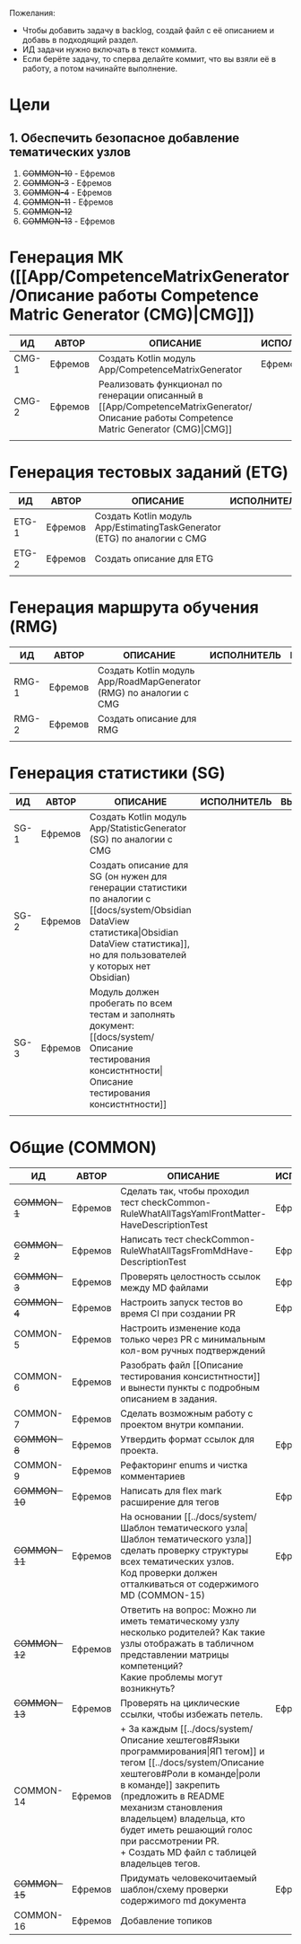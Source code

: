 Пожелания:
+ Чтобы добавить задачу в backlog, создай файл с её описанием и добавь в подходящий раздел. 
+ ИД задачи нужно включать в текст коммита.
+ Если берёте задачу, то сперва делайте коммит, что вы взяли её в работу, а потом начинайте выполнение.

# Цели
## 1. Обеспечить безопасное добавление тематических узлов
1) ~~COMMON-10~~ - Ефремов
2) ~~COMMON-3~~ - Ефремов
3) ~~COMMON-4~~ - Ефремов
4) ~~COMMON-11~~ - Ефремов
5) ~~COMMON-12~~
6) ~~COMMON-13~~ - Ефремов 


# Генерация МК ([[App/CompetenceMatrixGenerator/Описание работы Competence Matric Generator (CMG)|CMG]])

| ИД    | АВТОР   | ОПИСАНИЕ                                                                                                                                 | ИСПОЛНИТЕЛЬ | ВЫПОЛНЕНА |
| ----- | ------- | ---------------------------------------------------------------------------------------------------------------------------------------- | ----------- | --------- |
| CMG-1 | Ефремов | Создать Kotlin модуль App/CompetenceMatrixGenerator                                                                                      | Ефремов     | +         |
| CMG-2 | Ефремов | Реализовать функционал по генерации описанный в [[App/CompetenceMatrixGenerator/Описание работы Competence Matric Generator (CMG)\|CMG]] |             |           |
|       |         |                                                                                                                                          |             |           |

# Генерация тестовых заданий (ETG)

| ИД    | АВТОР   | ОПИСАНИЕ                                                                  | ИСПОЛНИТЕЛЬ | ВЫПОЛНЕНА |
| ----- | ------- | ------------------------------------------------------------------------- | ----------- | --------- |
| ETG-1 | Ефремов | Создать Kotlin модуль App/EstimatingTaskGenerator (ETG) по аналогии с CMG |             |           |
| ETG-2 | Ефремов | Создать описание для ETG                                                  |             |           |
|       |         |                                                                           |             |           |

# Генерация маршрута обучения  (RMG)

| ИД    | АВТОР   | ОПИСАНИЕ                                                           | ИСПОЛНИТЕЛЬ | ВЫПОЛНЕНА |
| ----- | ------- | ------------------------------------------------------------------ | ----------- | --------- |
| RMG-1 | Ефремов | Создать Kotlin модуль App/RoadMapGenerator (RMG) по аналогии с CMG |             |           |
| RMG-2 | Ефремов | Создать описание для RMG                                           |             |           |
|       |         |                                                                    |             |           |

# Генерация статистики (SG)

| ИД   | АВТОР   | ОПИСАНИЕ                                                                                                                                                                                          | ИСПОЛНИТЕЛЬ | ВЫПОЛНЕНА |
| ---- | ------- | ------------------------------------------------------------------------------------------------------------------------------------------------------------------------------------------------- | ----------- | --------- |
| SG-1 | Ефремов | Создать Kotlin модуль App/StatisticGenerator (SG) по аналогии с CMG                                                                                                                               |             |           |
| SG-2 | Ефремов | Создать описание для SG (он нужен для генерации статистики по аналогии с [[docs/system/Obsidian DataView статистика\|Obsidian DataView статистика]], но для пользователей у которых нет Obsidian) |             |           |
| SG-3 | Ефремов | Модуль должен пробегать по всем тестам и заполнять документ: [[docs/system/Описание тестирования консистнтности\|Описание тестирования консистнтности]]                                           |             |           |
|      |         |                                                                                                                                                                                                   |             |           |

# Общие (COMMON)

| ИД            | АВТОР   | ОПИСАНИЕ                                                                                                                                                                                                                                                                                                                                       | ИСПОЛНИТЕЛЬ | ВЫПОЛНЕНА                                                                                                                                            |
| ------------- | ------- |------------------------------------------------------------------------------------------------------------------------------------------------------------------------------------------------------------------------------------------------------------------------------------------------------------------------------------------------|-------------|------------------------------------------------------------------------------------------------------------------------------------------------------|
| ~~COMMON-1~~  | Ефремов | Сделать так, чтобы проходил тест checkCommon-RuleWhatAllTagsYamlFrontMatter-HaveDescriptionTest                                                                                                                                                                                                                                                | Ефремов     | +                                                                                                                                                    |
| ~~COMMON-2~~  | Ефремов | Написать тест checkCommon-RuleWhatAllTagsFromMdHave-DescriptionTest                                                                                                                                                                                                                                                                            | Ефремов     | common.CheckCommonNodesStructureRulesTest.checkCommonRuleWhatAllTagsFromMdHaveDescriptionTest                                                        |
| ~~COMMON-3~~  | Ефремов | Проверять целостность ссылок между MD файлами                                                                                                                                                                                                                                                                                                  | Ефремов     | +                                                                                                                                                    |
| ~~COMMON-4~~  | Ефремов | Настроить запуск тестов во время CI при создании PR                                                                                                                                                                                                                                                                                            | Ефремов     | gitverse не готов кешировать шаги pipeline, из-за этого невозможно выполнять быстрее 5 минут проверки. Рекомендую запускать проверки руками локально |
| COMMON-5      | Ефремов | Настроить изменение кода только через PR с минимальным кол-вом ручных подтверждений                                                                                                                                                                                                                                                            |             |                                                                                                                                                      |
| COMMON-6      | Ефремов | Разобрать файл [[Описание тестирования консистнтности]] и вынести пункты с подробным описанием в задания.                                                                                                                                                                                                                                      |             |                                                                                                                                                      |
| COMMON-7      | Ефремов | Сделать возможным работу с проектом внутри компании.                                                                                                                                                                                                                                                                                           |             | Невозможно, пока gitverse не реализуется act_runners на сервере(конец 24 года)                                                                       |
| ~~COMMON-8~~  | Ефремов | Утвердить формат ссылок для проекта.                                                                                                                                                                                                                                                                                                           | Ефремов     | любой формат ссылок (парсер схавает) [[../docs/system/Примеры ссылок\|Примеры ссылок]]                                                               |
| COMMON-9      | Ефремов | Рефакторинг enums и чистка комментариев                                                                                                                                                                                                                                                                                                        |             |                                                                                                                                                      |
| ~~COMMON-10~~ | Ефремов | Написать для flex mark расширение для тегов                                                                                                                                                                                                                                                                                                    | Ефремов     | +                                                                                                                                                    |
| ~~COMMON-11~~ | Ефремов | На основании [[../docs/system/Шаблон тематического узла\|Шаблон тематического узла]] сделать проверку структуры всех тематических узлов.<br>Код проверки должен отталкиваться от содержимого MD (COMMON-15)                                                                                                                                    | Ефремов     | +                                                                                                                                                    |
| ~~COMMON-12~~ | Ефремов | Ответить на вопрос: Можно ли иметь тематическому узлу несколько родителей? Как такие узлы отображать в табличном представлении матрицы компетенций?<br>Какие проблемы могут возникнуть?                                                                                                                                                        |             | В принципе ничего не мешает дублировать темы в таблице, но это нужно будет учитывать.                                                                |
| ~~COMMON-13~~ | Ефремов | Проверять на циклические ссылки, чтобы избежать петель.                                                                                                                                                                                                                                                                                        | Ефремов     | +                                                                                                                                                    |
| COMMON-14     | Ефремов | + За каждым [[../docs/system/Описание хештегов#Языки программирования\|ЯП тегом]] и тегом [[../docs/system/Описание хештегов#Роли в команде\|роли в команде]] закрепить (предложить в README механизм становления владельцем) владельца, кто будет иметь решающий голос при рассмотрении PR.<br>+ Создать MD файл с таблицей владельцев тегов. |             |                                                                                                                                                      |
| ~~COMMON-15~~ | Ефремов | Придумать человекочитаемый шаблон/схему проверки содержимого md документа                                                                                                                                                                                                                                                                      | Ефремов     | +                                                                                                                                                    |
| COMMON-16     | Ефремов | Добавление топиков                                                                                                                                                                                                                                                                                                                             |             |                                                                                                                                                      |
